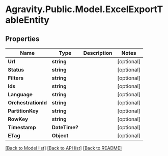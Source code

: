 # Agravity.Public.Model.ExcelExportTableEntity

## Properties

Name | Type | Description | Notes
------------ | ------------- | ------------- | -------------
**Url** | **string** |  | [optional] 
**Status** | **string** |  | [optional] 
**Filters** | **string** |  | [optional] 
**Ids** | **string** |  | [optional] 
**Language** | **string** |  | [optional] 
**OrchestrationId** | **string** |  | [optional] 
**PartitionKey** | **string** |  | [optional] 
**RowKey** | **string** |  | [optional] 
**Timestamp** | **DateTime?** |  | [optional] 
**ETag** | **Object** |  | [optional] 

[[Back to Model list]](../README.md#documentation-for-models) [[Back to API list]](../README.md#documentation-for-api-endpoints) [[Back to README]](../README.md)

